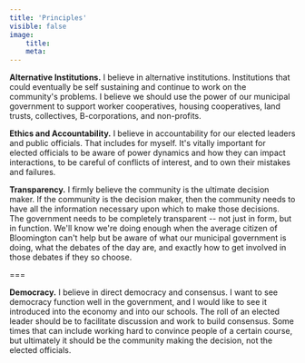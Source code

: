 ```yaml
---
title: 'Principles'
visible: false
image:
    title:
    meta:
---
```

**Alternative Institutions.**
I believe in alternative institutions. Institutions that could eventually be self sustaining and continue to work on the community's problems. I believe we should use the power of our municipal government to support worker cooperatives, housing cooperatives, land trusts, collectives, B-corporations, and non-profits.

**Ethics and Accountability.**
I believe in accountability for our elected leaders and public officials. That includes for myself. It's vitally important for elected officials to be aware of power dynamics and how they can impact interactions, to be careful of conflicts of interest, and to own their mistakes and failures.

**Transparency.**
I firmly believe the community is the ultimate decision maker. If the community is the decision maker, then the community needs to have all the information necessary upon which to make those decisions. The government needs to be completely transparent -- not just in form, but in function. We'll know we're doing enough when the average citizen of Bloomington can't help but be aware of what our municipal government is doing, what the debates of the day are, and exactly how to get involved in those debates if they so choose.

===

**Democracy.**
I believe in direct democracy and consensus. I want to see democracy function well in the government, and I would like to see it introduced into the economy and into our schools. The roll of an elected leader should be to facilitate discussion and work to build consensus. Some times that can include working hard to convince people of a certain course, but ultimately it should be the community making the decision, not the elected officials.

